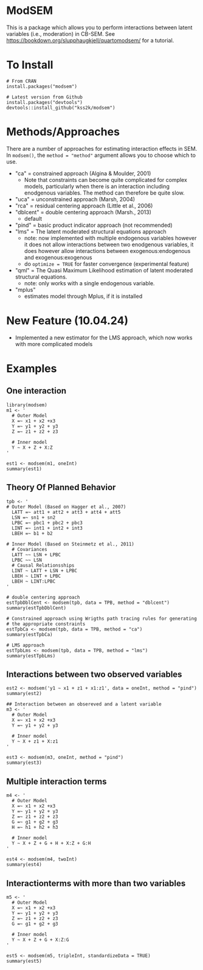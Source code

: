 # ModSEM
This is a package which allows you to perform interactions between latent variables (i.e., moderation) in CB-SEM. See https://bookdown.org/slupphaugkjell/quartomodsem/ for a tutorial.

# To Install 
```
# From CRAN 
install.packages("modsem")

# Latest version from Github
install.packages("devtools")
devtools::install_github("kss2k/modsem")
```

# Methods/Approaches

There are a number of approaches for estimating interaction effects in SEM. In `modsem()`, the `method = "method"` argument allows you to choose which to use.

- "ca" = constrained approach (Algina & Moulder, 2001)
    - Note that constraints can become quite complicated for complex models, 
      particularly when there is an interaction including enodgenous variables.
      The method can therefore be quite slow. 
- "uca" = unconstrained approach (Marsh, 2004)
- "rca" = residual centering approach (Little et al., 2006)
- "dblcent" = double centering approach (Marsh., 2013)
  - default 
- "pind" = basic product indicator approach (not recommended)
- "lms" = The latent moderated structural equations approach
  - note: now implemented with multiple endogenous variables
    however it does not allow interactions between two enodgenous
    variables, it does however allow interactions between exogenous:endogenous
    and exogenous:exogenous
  - do `optimize = TRUE` for faster convergence (experimental feature)
- "qml" = The Quasi Maximum Likelihood estimation of latent moderated structural equations. 
  - note: only works with a single endogenous variable.
- "mplus" 
  - estimates model through Mplus, if it is installed

# New Feature (10.04.24)
- Implemented a new estimator for the LMS approach, which now works with more complicated models

# Examples 

## One interaction
```
library(modsem)
m1 <- '
  # Outer Model
  X =~ x1 + x2 +x3
  Y =~ y1 + y2 + y3
  Z =~ z1 + z2 + z3
  
  # Inner model
  Y ~ X + Z + X:Z 
'

est1 <- modsem(m1, oneInt)
summary(est1)
```

## Theory Of Planned Behavior
```
tpb <- ' 
# Outer Model (Based on Hagger et al., 2007)
  LATT =~ att1 + att2 + att3 + att4 + att5
  LSN =~ sn1 + sn2
  LPBC =~ pbc1 + pbc2 + pbc3
  LINT =~ int1 + int2 + int3
  LBEH =~ b1 + b2

# Inner Model (Based on Steinmetz et al., 2011)
  # Covariances
  LATT ~~ LSN + LPBC
  LPBC ~~ LSN 
  # Causal Relationsships
  LINT ~ LATT + LSN + LPBC
  LBEH ~ LINT + LPBC 
  LBEH ~ LINT:LPBC  
'

# double centering approach
estTpbDblCent <- modsem(tpb, data = TPB, method = "dblcent")
summary(estTpbDblCent)

# Constrained approach using Wrigths path tracing rules for generating
# the appropriate constraints
estTpbCa <- modsem(tpb, data = TPB, method = "ca") 
summary(estTpbCa)

# LMS approach 
estTpbLms <- modsem(tpb, data = TPB, method = "lms")
summary(estTpbLms)
```
## Interactions between two observed variables
```
est2 <- modsem('y1 ~ x1 + z1 + x1:z1', data = oneInt, method = "pind")
summary(est2)

## Interaction between an obsereved and a latent variable 
m3 <- '
  # Outer Model
  X =~ x1 + x2 +x3
  Y =~ y1 + y2 + y3
  
  # Inner model
  Y ~ X + z1 + X:z1 
'

est3 <- modsem(m3, oneInt, method = "pind")
summary(est3)
```

## Multiple interaction terms
```
m4 <- '
  # Outer Model
  X =~ x1 + x2 +x3
  Y =~ y1 + y2 + y3
  Z =~ z1 + z2 + z3
  G =~ g1 + g2 + g3
  H =~ h1 + h2 + h3
  
  # Inner model
  Y ~ X + Z + G + H + X:Z + G:H
'

est4 <- modsem(m4, twoInt)
summary(est4)
```

## Interactionterms with more than two variables
```
m5 <- '
  # Outer Model
  X =~ x1 + x2 +x3
  Y =~ y1 + y2 + y3
  Z =~ z1 + z2 + z3
  G =~ g1 + g2 + g3
  
  # Inner model
  Y ~ X + Z + G + X:Z:G
'

est5 <- modsem(m5, tripleInt, standardizeData = TRUE)
summary(est5)
```
